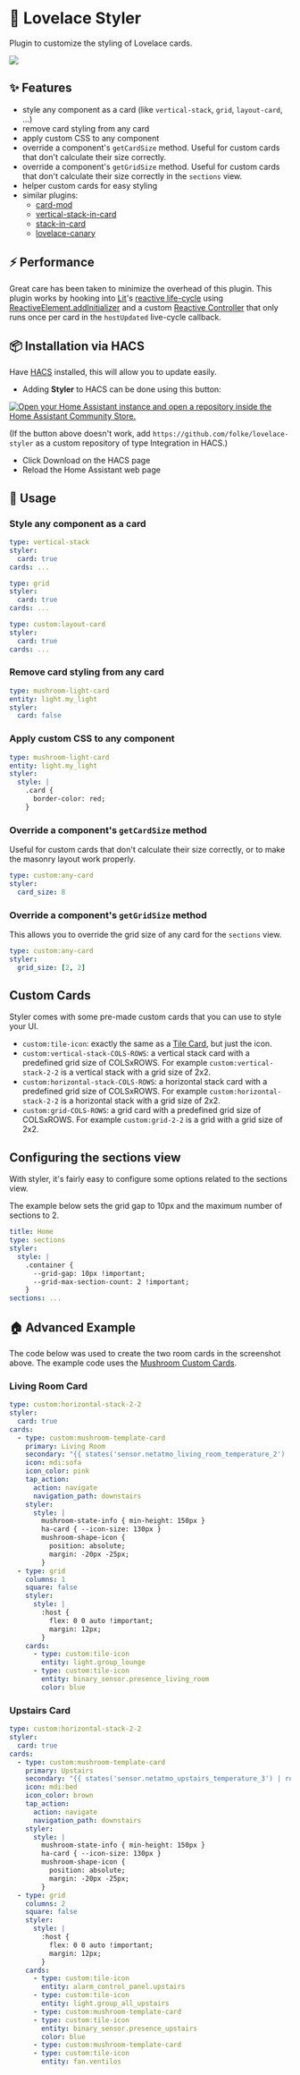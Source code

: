 # 🎨 Lovelace Styler

Plugin to customize the styling of Lovelace cards.

<img src="https://github.com/folke/lovelace-styler/assets/292349/6314dc34-4750-4cf4-b7b4-c3d0b6132486">

## ✨ Features

- style any component as a card (like `vertical-stack`, `grid`, `layout-card`, ...)
- remove card styling from any card
- apply custom CSS to any component
- override a component's `getCardSize` method.
  Useful for custom cards that don't calculate their size correctly.
- override a component's `getGridSize` method.
  Useful for custom cards that don't calculate their size correctly in the `sections` view.
- helper custom cards for easy styling
- similar plugins:
  - [card-mod](https://github.com/thomasloven/lovelace-card-mod)
  - [vertical-stack-in-card](https://github.com/ofekashery/vertical-stack-in-card)
  - [stack-in-card](https://github.com/custom-cards/stack-in-card)
  - [lovelace-canary](https://github.com/jcwillox/lovelace-canary)

## ⚡ Performance

Great care has been taken to minimize the overhead of this plugin.
This plugin works by hooking into [Lit](https://lit.dev)'s [reactive life-cycle](https://lit.dev/docs/components/lifecycle/#reactive-update-cycle)
using [ReactiveElement.addInitializer](https://lit.dev/docs/components/lifecycle/#addInitializer)
and a custom [Reactive Controller](https://lit.dev/docs/composition/controllers/#lifecycle)
that only runs once per card in the `hostUpdated` live-cycle callback.

## 📦 Installation via HACS

Have [HACS](https://hacs.xyz/) installed, this will allow you to update easily.

- Adding **Styler** to HACS can be done using this button:

[![Open your Home Assistant instance and open a repository inside the Home Assistant Community Store.](https://my.home-assistant.io/badges/hacs_repository.svg)](https://my.home-assistant.io/redirect/hacs_repository/?owner=folke&repository=lovelace-styler&category=plugin)

(If the button above doesn't work, add `https://github.com/folke/lovelace-styler` as a custom repository of type Integration in HACS.)

- Click Download on the HACS page
- Reload the Home Assistant web page

## 🚀 Usage

### Style any component as a card

```yaml
type: vertical-stack
styler:
  card: true
cards: ...

type: grid
styler:
  card: true
cards: ...

type: custom:layout-card
styler:
  card: true
cards: ...

```

### Remove card styling from any card

```yaml
type: mushroom-light-card
entity: light.my_light
styler:
  card: false
```

### Apply custom CSS to any component

```yaml
type: mushroom-light-card
entity: light.my_light
styler:
  style: |
    .card {
      border-color: red;
    }
```

### Override a component's `getCardSize` method

Useful for custom cards that don't calculate their size correctly,
or to make the masonry layout work properly.

```yaml
type: custom:any-card
styler:
  card_size: 8
```

### Override a component's `getGridSize` method

This allows you to override the grid size of any card for the `sections` view.

```yaml
type: custom:any-card
styler:
  grid_size: [2, 2]
```

## Custom Cards

Styler comes with some pre-made custom cards that you can use to style your UI.

- `custom:tile-icon`: exactly the same as a [Tile Card](https://www.home-assistant.io/dashboards/tile/), but just the icon.
- `custom:vertical-stack-COLS-ROWS`: a vertical stack card with a predefined grid size of COLSxROWS.
  For example `custom:vertical-stack-2-2` is a vertical stack with a grid size of 2x2.
- `custom:horizontal-stack-COLS-ROWS`: a horizontal stack card with a predefined grid size of COLSxROWS.
  For example `custom:horizontal-stack-2-2` is a horizontal stack with a grid size of 2x2.
- `custom:grid-COLS-ROWS`: a grid card with a predefined grid size of COLSxROWS.
  For example `custom:grid-2-2` is a grid with a grid size of 2x2.

## Configuring the sections view

With styler, it's fairly easy to configure some options related to the sections view.

The example below sets the grid gap to 10px and the maximum number of sections to 2.

```yaml
title: Home
type: sections
styler:
  style: |
    .container {
      --grid-gap: 10px !important;
      --grid-max-section-count: 2 !important;
    }
sections: ...
```

## 🏠 Advanced Example

The code below was used to create the two room cards in the screenshot above.
The example code uses the [Mushroom Custom Cards](https://github.com/piitaya/lovelace-mushroom).

### Living Room Card

```yaml
type: custom:horizontal-stack-2-2
styler:
  card: true
cards:
  - type: custom:mushroom-template-card
    primary: Living Room
    secondary: "{{ states('sensor.netatmo_living_room_temperature_2') | round(0) }} °C"
    icon: mdi:sofa
    icon_color: pink
    tap_action:
      action: navigate
      navigation_path: downstairs
    styler:
      style: |
        mushroom-state-info { min-height: 150px }
        ha-card { --icon-size: 130px }
        mushroom-shape-icon {
          position: absolute;
          margin: -20px -25px;
        }
  - type: grid
    columns: 1
    square: false
    styler:
      style: |
        :host {
          flex: 0 0 auto !important;
          margin: 12px;
        }
    cards:
      - type: custom:tile-icon
        entity: light.group_lounge
      - type: custom:tile-icon
        entity: binary_sensor.presence_living_room
        color: blue
```

### Upstairs Card

```yaml
type: custom:horizontal-stack-2-2
styler:
  card: true
cards:
  - type: custom:mushroom-template-card
    primary: Upstairs
    secondary: "{{ states('sensor.netatmo_upstairs_temperature_3') | round(0) }} °C"
    icon: mdi:bed
    icon_color: brown
    tap_action:
      action: navigate
      navigation_path: downstairs
    styler:
      style: |
        mushroom-state-info { min-height: 150px }
        ha-card { --icon-size: 130px }
        mushroom-shape-icon {
          position: absolute;
          margin: -20px -25px;
        }
  - type: grid
    columns: 2
    square: false
    styler:
      style: |
        :host {
          flex: 0 0 auto !important;
          margin: 12px;
        }
    cards:
      - type: custom:tile-icon
        entity: alarm_control_panel.upstairs
      - type: custom:tile-icon
        entity: light.group_all_upstairs
      - type: custom:mushroom-template-card
      - type: custom:tile-icon
        entity: binary_sensor.presence_upstairs
        color: blue
      - type: custom:mushroom-template-card
      - type: custom:tile-icon
        entity: fan.ventilos
```
